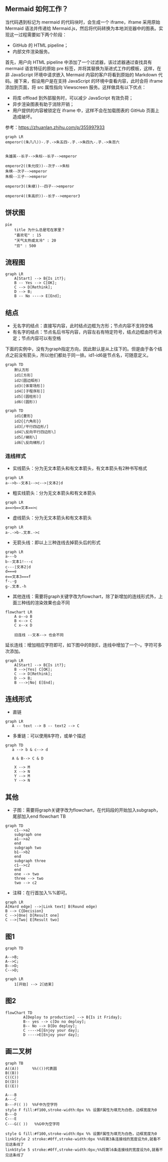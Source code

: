 ## Mermaid 如何工作？
当代码遇到标记为 mermaid 的代码块时，会生成一个 iframe，iframe 采用原始 Mermaid 语法并传递给 Mermaid.js，然后将代码转换为本地浏览器中的图表。实现这一过程需要如下两个阶段：
- GitHub 的 HTML pipeline；
- 内部文件渲染服务。

首先，用户向 HTML pipeline 中添加了一个过滤器，该过滤器通过查找具有 mermaid 语言特征的原始 pre 标签，并将其替换为渐进式工作的模板，这样，在非 JavaScript 环境中请求嵌入 Mermaid 内容的客户将看到原始的 Markdown 代码。接下来，假设用户是在支持 JavaScript 的环境中查看内容，此时会将 iframe 添加到页面，将 src 属性指向 Viewscreen 服务。这样做具有以下优点：

- 将库 offload 到外部服务时，可以减少 JavaScript 有效负荷；
- 异步渲染图表有助于消除开销；
- 用户提供的内容被锁定在 iframe 中，这样不会在加载图表的 GitHub 页面上造成破坏。

参考：https://zhuanlan.zhihu.com/p/355997933
```mermid
graph LR
emperor((朱八八))-.子.->朱五四-.子.->朱四九-.子.->朱百六


朱雄英--长子-->朱标--长子-->emperor

emperor2((朱允炆))--次子-->朱标
朱樉--次子-->emperor
朱棡--三子-->emperor

emperor3((朱棣))--四子-->emperor

emperor4((朱高炽))--长子-->emperor3
```

## 饼状图
```mermid
pie
    title 为什么总是宅在家里？
    "喜欢宅" : 15
    "天气太热或太冷" : 20
    "穷" : 500
```

## 流程图
```mermid
graph LR
    A[Start] --> B{Is it?};
    B -- Yes --> C[OK];
    C --> D[Rethink];
    D --> B;
    B -- No ----> E[End];
```

## 结点
- 无名字的结点：直接写内容，此时结点边框为方形；节点内容不支持空格
- 有名字的结点：节点名后书写内容，内容左右有特定符号，结点边框由符号决定；节点内容可以有空格

下面的实例中，没有为graph指定方向，因此默认是从上往下的。但是由于各个结点之前没有箭头，所以他们都处于同一排。id1-id6是节点名，可随意定义。

```mermid
graph TD
    默认方形
    id1[方形]
    id2(圆边矩形)
    id3([体育场形])
    id4[[子程序形]]
    id5[(圆柱形)]
    id6((圆形))
```

```mermid
graph TD
	id1{菱形}
	id2{{六角形}}
	id3[/平行四边形/]
	id4[\反向平行四边形\]
	id5[/梯形\]
	id6[\反向梯形/]
```

### 连线样式
- 实线箭头：分为无文本箭头和有文本箭头，有文本箭头有2种书写格式
```mermid
graph LR
a-->b--文本1-->c-->|文本2|d
```

- 粗实线箭头：分为无文本箭头和有文本箭头
```mermid
graph LR
a==>b==文本==>c
```

- 虚线箭头：分为无文本箭头和有文本箭头
```mermid
graph LR
a-.->b-.文本.->c
```

- 无箭头线：即以上三种连线去掉箭头后的形式
```mermid
graph LR
a---b
b--文本1!---c
c---|文本2|d
d===e
e==文本3===f
f-.-g
g-.文本.-h
```

- 其他连线：需要将graph关键字改为flowchart，除了新增加的连线形式外，上面三种线的渲染效果也会不同
```mermid
flowchart LR
    A o--o B
    B <--> C
    C x--x D
    
    旧连线 --文本--> 也会不同
```

延长连线：增加相应字符即可，如下图中的B到E，连线中增加了一个-。字符可多次添加。
```mermid
graph LR
    A[Start] --> B{Is it?};
    B -->|Yes| C[OK];
    C --> D[Rethink];
    D --> B;
    B --->|No| E[End];
```

## 连线形式
- 直链
```mermid
graph LR
   A -- text --> B -- text2 --> C
```

- 多重链：可以使用&字符，或单个描述
```
graph TD
   a --> b & c--> d
   
   A & B--> C & D
   
    X --> M
    X --> N
    Y --> M
    Y --> N
```


## 其他
- 子图：需要将graph关键字改为flowchart，在代码段的开始加入subgraph，尾部加入end
flowchart TB
```mermid
graph TD
    c1-->a2
    subgraph one
    a1-->a2
    end
    subgraph two
    b1-->b2
    end
    subgraph three
    c1-->c2
    end
    one --> two
    three --> two
    two --> c2
```

- 注释：在行首加入%%即可。
```mermid
graph LR
A[Hard edge] -->|Link text| B(Round edge)
B --> C{Decision}
C -->|One| D[Result one]
C -->|Two| E[Result two]
```
## 图1
```mermid
graph TD

A-->B;
A-->C;
B-->D;
C-->D;
```


```
graph LR
    1[开始] --> 2[结束]
```



## 图2
```
flowChart TD
		A[Deploy to production] --> B{Is it Friday};
		B-- yes --> c[Do no deploy];
		B-- No --> D[Do deploy];
		C ---->E[Enjoy your day];
		D ---->E[Enjoy your day];
```

## 画二叉树
```mermaid
graph TB
A((A)) 		%%(())代表圆
B((B))
C((C))
D((D))
E((E))

A---B
A---C
B---F(( ))  %%F中为空字符
style F fill:#f100,stroke-width:0px %% 设置F属性为填充为白色，边框宽度为0
B---D
C---E
C---G(( ))   %%G中为空字符

style G fill:#f100,stroke-width:0px %% 设置F属性为填充为白色，边框宽度为0
linkStyle 2 stroke:#0ff,stroke-width:0px %%将第3条连接线的宽度设为0,就看不见这条线了
linkStyle 5 stroke:#0ff,stroke-width:0px;%%将第l6条连接线的宽度设为0,就看不见这条线了
```
